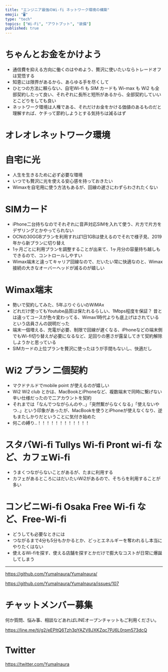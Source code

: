 ```yaml
---
title: "エンジニア最強のWi-fi ネットワーク環境の構築"
emoji: "🖥"
type: "tech"
topics: ["Wi-Fi", "アウトプット", "装備"]
published: true
---
```


# ちゃんとお金をかけよう

- 通信費を抑える方向に働くのはやめよう、贅沢に使いたいならトレードオフは覚悟する
- 知恵には限界があるから、あらゆる手を尽くして
- ひとつの方法に頼らない、自宅Wi-fi も SIM カードも Wi-max も Wi2 も全部契約したって良い、それぞれに長所と短所があるから、全部契約していいとこどりをしても良い
- ネットワーク環境は人権である、それだけお金をかける価値のあるものだと理解すれば、ケチって節約しようとする気持ちは減るはず

# オレオレネットワーク環境

#  自宅に光

- 人生を生きるために必ず必要な環境
- いつでも贅沢に光を使える安心感を持っておきたい
- Wimaxを自宅用に使う方法もあるが、回線の遅さにわずらわされたくない

# SIMカード

- iPhone二台持ちなのでそれぞれに音声対応SIMを入れて使う、片方で片方をデザリングとかやってられない
- OCNの30GGBプランを利用すれば1日1GBは使えるのでそれで様子見、2019年から新プランに切り替え
- 1ヶ月ごとに利用プランを調整することが出来て、1ヶ月分の容量持ち越しもできるので、コントロールしやすい
- Wimax端末と違ってキャリア回線なので、だいたい常に快適なのと、Wimax接続の大きなオーバーヘッドが減るのが嬉しい

# Wimax端末

- 勢いで契約してみた、5年ぶりぐらいのWiMAx
- どれだけ使ってもYoutube品質は保たれるらしい、1Mbps程度を保証？ 昔とは違ってコースが色々変わってる、Wimax1時代よりも底上げはされているという店員さんの説明だった
- 端末一個増える、充電が必要、制限で回線が遅くなる、iPhoneなどの端末側でもWi-fi切り替えが必要になるなど、足回りの悪さが露呈してきて契約解除しようかと思っている
-  SIMカードの上位プランを贅沢に使ったほうが手間もないし、快適だし

# Wi2 プラン 二個契約

- マクドナルドでmobile point が使えるのが嬉しい
- Wi2 Wi2 club  とかは、MacBookとiPhoneなど、複数端末で同時に繋げない辛い仕様だったので二アカウントを契約
- それまでは「なんでつながらんのや‥」「突然繋がらなくなる」「使えないやつ‥」という印象があったが、MacBookを使うとiPhoneが使えなくなり、逆もまたしかりだということに気付き始めた
- 何この縛り‥！！！！！！！！！！！！

# スタバWi-fi Tullys Wi-fi Pront wi-fi など、カフェWi-fi

- うまくつながらないことがあるが、たまに利用する
- カフェがあるところにはだいたいWi2があるので、そちらを利用することが多い

# コンビニWi-fi Osaka Free Wi-fi など、Free-Wi-fi

- どうしても必要なときには
- つながるまで4分も5分もかかるとか、どっとエネルギーを奪われるし本当にやりたくはない
- 使えるWi-fiを探す、使える店舗を探すとかだけで膨大なコストが日常に爆誕してしまう


---

https://github.com/YumaInaura/YumaInaura/

https://github.com/YumaInaura/YumaInaura/issues/107








<!-- Update From Qiita API -->

# チャットメンバー募集


何か質問、悩み事、相談などあればLINEオープンチャットもご利用ください。

https://line.me/ti/g2/eEPltQ6Tzh3pYAZV8JXKZqc7PJ6L0rpm573dcQ





# Twitter


https://twitter.com/YumaInaura


<!-- Update From Qiita API -->


